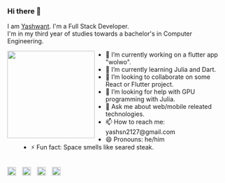 ### Hi there 👋
I am [Yashwant](https://meyash.xyz/). 
I'm a Full Stack Developer. <br />
I'm in my third year of studies towards a bachelor's in Computer Engineering. <br />

<div>
<div>
<img src="https://raw.githubusercontent.com/meyash/meyash/master/sage.jpeg?token=AFBER77T6JP7ZDFRRERB7TK7CWBZK" 
align="left" width="200" height="200" style="margin-right:25px;">
</div>     
<div style="margin-left:30px;align="right"">
<ul>
     <li> 🔭 I’m currently working on a flutter app "wolwo".</li>
<li> 🌱 I’m currently learning Julia and Dart.</li>
<li> 👯 I’m looking to collaborate on some React or Flutter project.</li>
<li> 🤔 I’m looking for help with GPU programming with Julia.</li>
<li> 💬 Ask me about web/mobile releated technologies.</li>
<li> 📫 How to reach me: yashsn2127@gmail.com</li>
<li> 😄 Pronouns: he/him</li>
<li> ⚡ Fun fact: Space smells like seared steak.</li>
<ul>
</div>
</div>
<br>
<div>
<a href="https://meyash.xyz/" style="margin-right:10px;"><img src="https://meyash.xyz/assets/icons/siteicon.png" width="20"></a>
<a href="https://www.linkedin.com/in/meyash21/" style="margin-right:10px;"><img src="https://cdn.jsdelivr.net/npm/simple-icons@v3/icons/linkedin.svg" width="20"></a>
<a href="https://twitter.com/meyash21" style="margin-right:10px;"><img src="https://cdn.jsdelivr.net/npm/simple-icons@v3/icons/twitter.svg" width="20"></a>
<a href="https://www.instagram.com/__yashwant21__/" style="margin-right:10px;"><img src="https://cdn.jsdelivr.net/npm/simple-icons@v3/icons/instagram.svg" width="20"></a>
</div>

